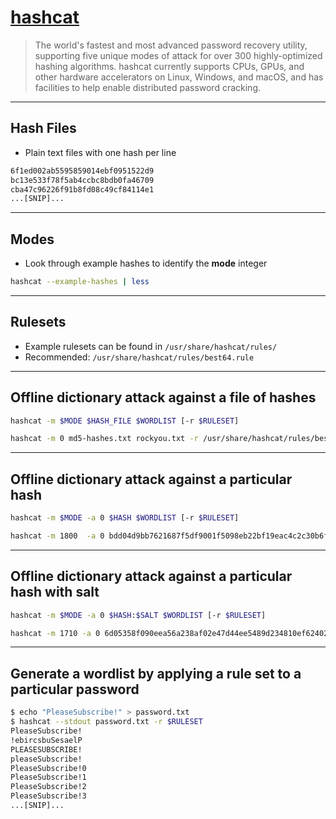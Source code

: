 # [hashcat](https://github.com/hashcat/hashcat)

> The world's fastest and most advanced password recovery utility, supporting five unique modes of attack for over 300 highly-optimized hashing algorithms. hashcat currently supports CPUs, GPUs, and other hardware accelerators on Linux, Windows, and macOS, and has facilities to help enable distributed password cracking.

---

## Hash Files

- Plain text files with one hash per line

```txt
6f1ed002ab5595859014ebf0951522d9
bc13e533f78f5ab4ccbc8bdb0fa46709
cba47c96226f91b8fd08c49cf84114e1
...[SNIP]...
```

---

## Modes

- Look through example hashes to identify the **mode** integer

```bash
hashcat --example-hashes | less
```

---

## Rulesets

- Example rulesets can be found in `/usr/share/hashcat/rules/`
- Recommended: `/usr/share/hashcat/rules/best64.rule`

---

## Offline dictionary attack against a file of hashes

```bash
hashcat -m $MODE $HASH_FILE $WORDLIST [-r $RULESET]
```

```bash
hashcat -m 0 md5-hashes.txt rockyou.txt -r /usr/share/hashcat/rules/best64.rules
```


---

## Offline dictionary attack against a particular hash

```bash
hashcat -m $MODE -a 0 $HASH $WORDLIST [-r $RULESET]
```

```bash
hashcat -m 1800  -a 0 bdd04d9bb7621687f5df9001f5098eb22bf19eac4c2c30b6f23efed4d24807277d0f8bfccb9e77659103d78c56e66d2d7d8391dfc885d0e9b68acd01fc2170e3 rockyou.txt -r /usr/share/hashcat/rules/best64.rules
```

---

## Offline dictionary attack against a particular hash with salt

```bash
hashcat -m $MODE -a 0 $HASH:$SALT $WORDLIST [-r $RULESET]
```
```bash
hashcat -m 1710 -a 0 6d05358f090eea56a238af02e47d44ee5489d234810ef6240280857ec69712a3e5e370b8a41899d0196ade16c0d54327c5654019292cbfe0b5e98ad1fec71bed:1c362db832f3f864c8c2fe05f2002a05 /root/wordlists/SecLists/Passwords/Leaked-Databases/rockyou.txt
```

---

## Generate a wordlist by applying a rule set to  a particular password

```bash
$ echo "PleaseSubscribe!" > password.txt
$ hashcat --stdout password.txt -r $RULESET
PleaseSubscribe!
!ebircsbuSesaelP
PLEASESUBSCRIBE!
pleaseSubscribe!
PleaseSubscribe!0
PleaseSubscribe!1
PleaseSubscribe!2
PleaseSubscribe!3
...[SNIP]...
```